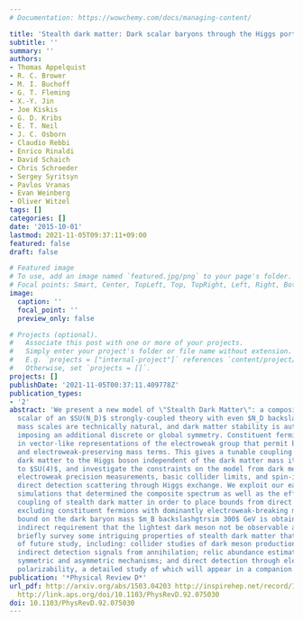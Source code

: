 ```yaml
---
# Documentation: https://wowchemy.com/docs/managing-content/

title: 'Stealth dark matter: Dark scalar baryons through the Higgs portal'
subtitle: ''
summary: ''
authors:
- Thomas Appelquist
- R. C. Brower
- M. I. Buchoff
- G. T. Fleming
- X.-Y. Jin
- Joe Kiskis
- G. D. Kribs
- E. T. Neil
- J. C. Osborn
- Claudio Rebbi
- Enrico Rinaldi
- David Schaich
- Chris Schroeder
- Sergey Syritsyn
- Pavlos Vranas
- Evan Weinberg
- Oliver Witzel
tags: []
categories: []
date: '2015-10-01'
lastmod: 2021-11-05T09:37:11+09:00
featured: false
draft: false

# Featured image
# To use, add an image named `featured.jpg/png` to your page's folder.
# Focal points: Smart, Center, TopLeft, Top, TopRight, Left, Right, BottomLeft, Bottom, BottomRight.
image:
  caption: ''
  focal_point: ''
  preview_only: false

# Projects (optional).
#   Associate this post with one or more of your projects.
#   Simply enter your project's folder or file name without extension.
#   E.g. `projects = ["internal-project"]` references `content/project/deep-learning/index.md`.
#   Otherwise, set `projects = []`.
projects: []
publishDate: '2021-11-05T00:37:11.409778Z'
publication_types:
- '2'
abstract: 'We present a new model of \"Stealth Dark Matter\": a composite baryonic
  scalar of an $SU(N_D)$ strongly-coupled theory with even $N_D backslashgeq 4$. All
  mass scales are technically natural, and dark matter stability is automatic without
  imposing an additional discrete or global symmetry. Constituent fermions transform
  in vector-like representations of the electroweak group that permit both electroweak-breaking
  and electroweak-preserving mass terms. This gives a tunable coupling of stealth
  dark matter to the Higgs boson independent of the dark matter mass itself. We specialize
  to $SU(4)$, and investigate the constraints on the model from dark meson decay,
  electroweak precision measurements, basic collider limits, and spin-independent
  direct detection scattering through Higgs exchange. We exploit our earlier lattice
  simulations that determined the composite spectrum as well as the effective Higgs
  coupling of stealth dark matter in order to place bounds from direct detection,
  excluding constituent fermions with dominantly electroweak-breaking masses. A lower
  bound on the dark baryon mass $m_B backslashgtrsim 300$ GeV is obtained from the
  indirect requirement that the lightest dark meson not be observable at LEP II. We
  briefly survey some intriguing properties of stealth dark matter that are worthy
  of future study, including: collider studies of dark meson production and decay;
  indirect detection signals from annihilation; relic abundance estimates for both
  symmetric and asymmetric mechanisms; and direct detection through electromagnetic
  polarizability, a detailed study of which will appear in a companion paper.'
publication: '*Physical Review D*'
url_pdf: http://arxiv.org/abs/1503.04203 http://inspirehep.net/record/1352830 http://dx.doi.org/10.1103/PhysRevD.92.075030
  http://link.aps.org/doi/10.1103/PhysRevD.92.075030
doi: 10.1103/PhysRevD.92.075030
---
```

